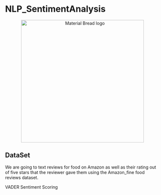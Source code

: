 # NLP_SentimentAnalysis


<p align="center">
    <img width="400" src="Rincian-Biaya-Operasi-Tahi-Lalat-di-Erha-Clinic-300x168.jpg" alt="Material Bread logo">
</p>

## DataSet
We are going to text reviews for food on Amazon as well as their rating out of five stars that the reviewer gave them using the Amazon_fine food reviews dataset.

VADER Sentiment Scoring


